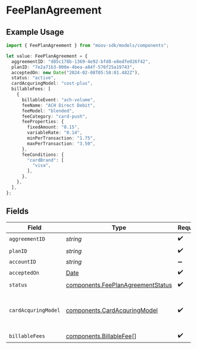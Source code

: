 # FeePlanAgreement

## Example Usage

```typescript
import { FeePlanAgreement } from "moov-sdk/models/components";

let value: FeePlanAgreement = {
  aggreementID: "d85c178b-1369-4e92-bfd8-e8edfe026f42",
  planID: "7e2a71b3-000e-4bea-a84f-576f25a19743",
  acceptedOn: new Date("2024-02-08T05:58:01.482Z"),
  status: "active",
  cardAcquringModel: "cost-plus",
  billableFees: [
    {
      billableEvent: "ach-volume",
      feeName: "ACH Direct Debit",
      feeModel: "blended",
      feeCategory: "card-push",
      feeProperties: {
        fixedAmount: "0.15",
        variableRate: "0.14",
        minPerTransaction: "1.75",
        maxPerTransaction: "3.50",
      },
      feeConditions: {
        "cardBrand": [
          "visa",
        ],
      },
    },
  ],
};
```

## Fields

| Field                                                                                         | Type                                                                                          | Required                                                                                      | Description                                                                                   |
| --------------------------------------------------------------------------------------------- | --------------------------------------------------------------------------------------------- | --------------------------------------------------------------------------------------------- | --------------------------------------------------------------------------------------------- |
| `aggreementID`                                                                                | *string*                                                                                      | :heavy_check_mark:                                                                            | N/A                                                                                           |
| `planID`                                                                                      | *string*                                                                                      | :heavy_check_mark:                                                                            | N/A                                                                                           |
| `accountID`                                                                                   | *string*                                                                                      | :heavy_minus_sign:                                                                            | N/A                                                                                           |
| `acceptedOn`                                                                                  | [Date](https://developer.mozilla.org/en-US/docs/Web/JavaScript/Reference/Global_Objects/Date) | :heavy_check_mark:                                                                            | N/A                                                                                           |
| `status`                                                                                      | [components.FeePlanAgreementStatus](../../models/components/feeplanagreementstatus.md)        | :heavy_check_mark:                                                                            | N/A                                                                                           |
| `cardAcquringModel`                                                                           | [components.CardAcquringModel](../../models/components/cardacquringmodel.md)                  | :heavy_check_mark:                                                                            | Specifies the card processing pricing model                                                   |
| `billableFees`                                                                                | [components.BillableFee](../../models/components/billablefee.md)[]                            | :heavy_check_mark:                                                                            | N/A                                                                                           |